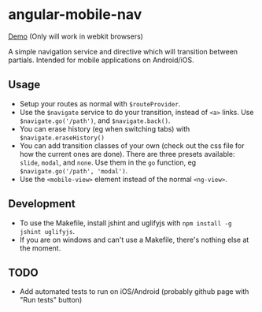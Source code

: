 angular-mobile-nav
==================

[Demo](http://ajoslin.github.com/angular-mobile-nav) (Only will work in webkit browsers)

A simple navigation service and directive which will transition between partials.  Intended for mobile applications on Android/iOS.

Usage
-----

* Setup your routes as normal with `$routeProvider`.
* Use the `$navigate` service to do your transition, instead of `<a>` links.  Use `$navigate.go('/path')`, and `$navigate.back()`.  
* You can erase history (eg when switching tabs) with `$navigate.eraseHistory()`
* You can add transition classes of your own (check out the css file for how the current ones are done). There are three presets available: `slide`, `modal`, and `none`.  Use them in the `go` function, eg `$navigate.go('/path', 'modal')`.
* Use the `<mobile-view>` element instead of the normal `<ng-view>`.

Development
-----------

* To use the Makefile, install jshint and uglifyjs with `npm install -g jshint uglifyjs`.
* If you are on windows and can't use a Makefile, there's nothing else at the moment.

TODO
----

* Add automated tests to run on iOS/Android (probably github page with "Run tests" button)

